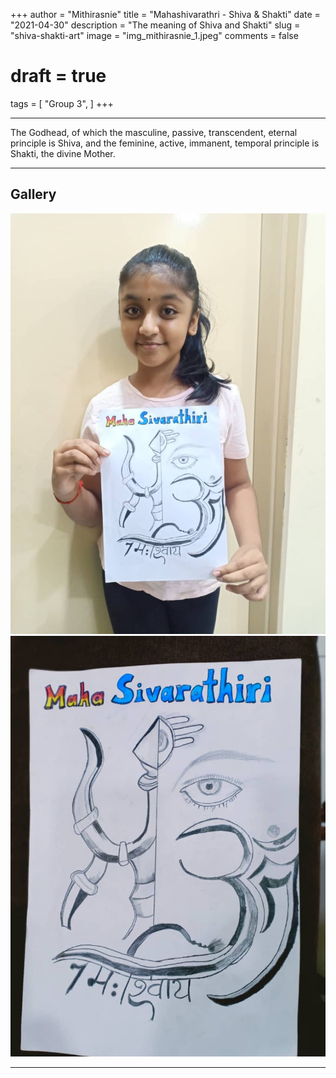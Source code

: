 +++
author = "Mithirasnie"
title = "Mahashivarathri - Shiva & Shakti"
date = "2021-04-30"
description = "The meaning of Shiva and Shakti"
slug = "shiva-shakti-art"
image = "img_mithirasnie_1.jpeg"
comments = false
# draft = true
tags = [
    "Group 3",
]
+++

---

The Godhead, of which the masculine, passive, transcendent, eternal principle is Shiva, and the feminine, active, immanent, temporal principle is Shakti, the divine Mother.

---

## Gallery

![](img_mithirasnie_1.jpeg) ![](img_mithirasnie_2.jpeg)

---